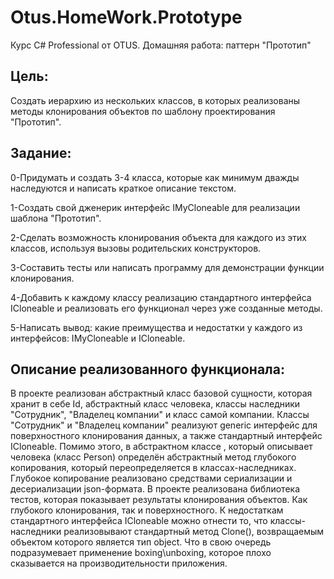 # Otus.HomeWork.Prototype
Курс C# Professional от OTUS. Домашняя работа: паттерн "Прототип"

## Цель:
Создать иерархию из нескольких классов, в которых реализованы методы клонирования объектов по шаблону проектирования "Прототип".

## Задание:
0-Придумать и создать 3-4 класса, которые как минимум дважды наследуются и написать краткое описание текстом.

1-Создать свой дженерик интерфейс IMyCloneable для реализации шаблона "Прототип".

2-Сделать возможность клонирования объекта для каждого из этих классов, используя вызовы родительских конструкторов.

3-Составить тесты или написать программу для демонстрации функции клонирования.

4-Добавить к каждому классу реализацию стандартного интерфейса ICloneable и реализовать его функционал через уже созданные методы.

5-Написать вывод: какие преимущества и недостатки у каждого из интерфейсов: IMyCloneable и ICloneable.

## Описание реализованного функционала:

В проекте реализован абстрактный класс базовой сущности, которая хранит в себе Id, абстрактный класс человека, классы наследники "Сотрудник", "Владелец компании" и класс самой компании.
Классы "Сотрудник" и "Владелец компании" реализуют generic интерфейс для поверхностного клонирования данных, а также стандартный интерфейс ICloneable.
Помимо этого, в абстрактном классе , который описывает человека (класс Person) определён абстрактный метод глубокого копирования, который переопределяется в классах-наследниках.
Глубокое копирование реализовано средствами сериализации и десериализации json-формата.
В проекте реализована библиотека тестов, которая показывает результаты клонирования объектов.
Как глубокого клонирования, так и поверхностного.
К недостаткам стандартного интерфейса ICloneable можно отнести то, что классы-наследники реализовывают стандартный метод Clone(), возвращаемым объектом которого является тип object.
Что в свою очередь подразумевает применение boxing\unboxing, которое плохо сказывается на производительности приложения.
